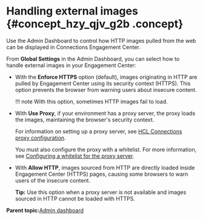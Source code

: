 # Handling external images {#concept_hzy_qjv_g2b .concept}

Use the Admin Dashboard to control how HTTP images pulled from the web can be displayed in Connections Engagement Center.

From **Global Settings** in the Admin Dashboard, you can select how to handle external images in your Engagement Center:

-   With the **Enforce HTTPS** option \(default\), images originating in HTTP are pulled by Engagement Center using its security context \(HTTPS\). This option prevents the browser from warning users about insecure content.

    !!! note
    With this option, sometimes HTTP images fail to load.

-   With **Use Proxy**, if your environment has a proxy server, the proxy loads the images, maintaining the browser's security context.

    For information on setting up a proxy server, see [HCL Connections proxy configuration](https://help.hcltechsw.com/connections/v7/connectors/icec/cec-inst-ibm-conx-proxy-config.html).

    You must also configure the proxy with a whitelist. For more information, see [Configuring a whitelist for the proxy server](cec-rss-cloud-configure.md).

-   With **Allow HTTP**, images sourced from HTTP are directly loaded inside Engagement Center \(HTTPS\) pages, causing some browsers to warn users of the insecure content.

    **Tip:** Use this option when a proxy server is not available and images sourced in HTTP cannot be loaded with HTTPS.


**Parent topic:**[Admin dashboard](../../connectors/icec/cec-admin_dashboard.md)

